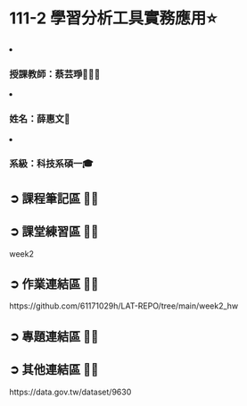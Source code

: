 # 111-2 學習分析工具實務應用⭐️
<li><h3>授課教師：蔡芸琤👩🏻‍💼</h3></li>
<li><h3>姓名：薛惠文🐻</h3></li>
<li><h3>系級：科技系碩一🎓 </h3></li>

<h2>➲ 課程筆記區 ✍🏻</h2>
<h2>➲ 課堂練習區 ✍🏻</h2>
<a herf="https://github.com/61171029h/LAT-REPO/tree/main/week2_class">week2</a>

<h2>➲ 作業連結區 ✍🏻</h2>
https://github.com/61171029h/LAT-REPO/tree/main/week2_hw
<h2>➲ 專題連結區 ✍🏻</h2>
<h2>➲ 其他連結區 ✍🏻</h2>
https://data.gov.tw/dataset/9630
